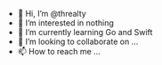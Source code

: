 - 👋 Hi, I’m @threalty
- 👀 I’m interested in nothing
- 🌱 I’m currently learning Go and Swift
- 💞️ I’m looking to collaborate on ...
- 📫 How to reach me ...

<!---
threalty/threalty is a ✨ special ✨ repository because its `README.md` (this file) appears on your GitHub profile.
You can click the Preview link to take a look at your changes.
--->
